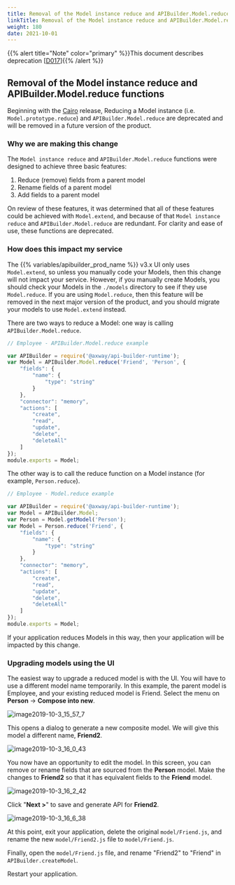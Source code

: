 ```yaml
---
title: Removal of the Model instance reduce and APIBuilder.Model.reduce functions
linkTitle: Removal of the Model instance reduce and APIBuilder.Model.reduce functions
weight: 180
date: 2021-10-01
---
```


{{% alert title="Note" color="primary" %}}This document describes deprecation \[[D017](/docs/deprecations/#D017)\]{{% /alert %}}

## Removal of the Model instance reduce and APIBuilder.Model.reduce functions

Beginning with the [Cairo](/docs/release_notes/standalone_-_11_october_2019/) release, Reducing a Model instance (i.e. `Model.prototype.reduce`) and `APIBuilder.Model.reduce` are deprecated and will be removed in a future version of the product.

### Why we are making this change

The `Model instance reduce` and `APIBuilder.Model.reduce` functions were designed to achieve three basic features:

1. Reduce (remove) fields from a parent model
1. Rename fields of a parent model
1. Add fields to a parent model

On review of these features, it was determined that all of these features could be achieved with `Model.extend`, and because of that `Model instance reduce` and `APIBuilder.Model.reduce` are redundant. For clarity and ease of use, these functions are deprecated.

### How does this impact my service

The {{% variables/apibuilder_prod_name %}} v3.x UI only uses `Model.extend`, so unless you manually code your Models, then this change will not impact your service. However, if you manually create Models, you should check your Models in the `./models` directory to see if they use `Model.reduce`. If you are using `Model.reduce`, then this feature will be removed in the next major version of the product, and you should migrate your models to use `Model.extend` instead.

There are two ways to reduce a Model: one way is calling `APIBuilder.Model.reduce`.

```javascript
// Employee - APIBuilder.Model.reduce example

var APIBuilder = require('@axway/api-builder-runtime');
var Model = APIBuilder.Model.reduce('Friend', 'Person', {
    "fields": {
        "name": {
            "type": "string"
        }
    },
    "connector": "memory",
    "actions": [
        "create",
        "read",
        "update",
        "delete",
        "deleteAll"
    ]
});
module.exports = Model;
```

The other way is to call the reduce function on a Model instance (for example, `Person.reduce`).

```javascript
// Employee - Model.reduce example

var APIBuilder = require('@axway/api-builder-runtime');
var Model = APIBuilder.Model;
var Person = Model.getModel('Person');
var Model = Person.reduce('Friend', {
    "fields": {
        "name": {
            "type": "string"
        }
    },
    "connector": "memory",
    "actions": [
        "create",
        "read",
        "update",
        "delete",
        "deleteAll"
    ]
});
module.exports = Model;
```

If your application reduces Models in this way, then your application will be impacted by this change.

### Upgrading models using the UI

The easiest way to upgrade a reduced model is with the UI. You will have to use a different model name temporarily. In this example, the parent model is Employee, and your existing reduced model is Friend. Select the menu on **Person** -> **Compose into new**.

![image2019-10-3_15_57_7](/Images/image2019_10_3_15_57_7.png)

This opens a dialog to generate a new composite model. We will give this model a different name, **Friend2**.

![image2019-10-3_16_0_43](/Images/image2019_10_3_16_0_43.png)

You now have an opportunity to edit the model. In this screen, you can remove or rename fields that are sourced from the **Person** model. Make the changes to **Friend2** so that it has equivalent fields to the **Friend** model.

![image2019-10-3_16_2_42](/Images/image2019_10_3_16_2_42.png)

Click "**Next >**" to save and generate API for **Friend2**.

![image2019-10-3_16_6_38](/Images/image2019_10_3_16_6_38.png)

At this point, exit your application, delete the original `model/Friend.js`, and rename the new `model/Friend2.js` file to `model/Friend.js`.

Finally, open the `model/Friend.js` file, and rename "Friend2" to "Friend" in `APIBuilder.createModel`.

Restart your application.
